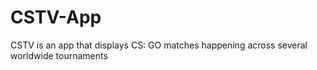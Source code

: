 # CSTV-App
CSTV is an app that displays CS: GO matches happening across several worldwide tournaments
